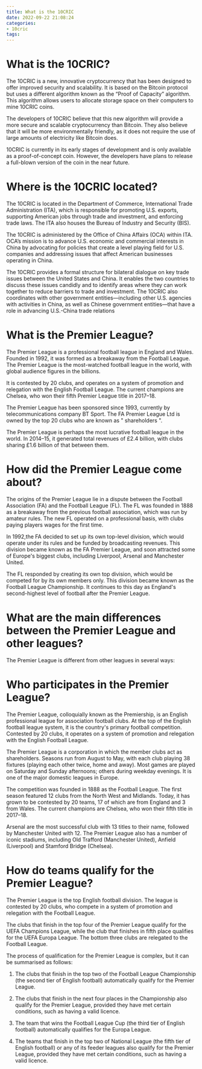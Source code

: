 ```yaml
---
title: What is the 10CRIC
date: 2022-09-22 21:08:24
categories:
- 10cric
tags:
---
```



#  What is the 10CRIC?

The 10CRIC is a new, innovative cryptocurrency that has been designed to offer improved security and scalability. It is based on the Bitcoin protocol but uses a different algorithm known as the “Proof of Capacity” algorithm. This algorithm allows users to allocate storage space on their computers to mine 10CRIC coins.

The developers of 10CRIC believe that this new algorithm will provide a more secure and scalable cryptocurrency than Bitcoin. They also believe that it will be more environmentally friendly, as it does not require the use of large amounts of electricity like Bitcoin does.

10CRIC is currently in its early stages of development and is only available as a proof-of-concept coin. However, the developers have plans to release a full-blown version of the coin in the near future.

#  Where is the 10CRIC located?

The 10CRIC is located in the Department of Commerce, International Trade Administration (ITA), which is responsible for promoting U.S. exports, supporting American jobs through trade and investment, and enforcing trade laws. The ITA also houses the Bureau of Industry and Security (BIS).

The 10CRIC is administered by the Office of China Affairs (OCA) within ITA. OCA’s mission is to advance U.S. economic and commercial interests in China by advocating for policies that create a level playing field for U.S. companies and addressing issues that affect American businesses operating in China.

The 10CRIC provides a formal structure for bilateral dialogue on key trade issues between the United States and China. It enables the two countries to discuss these issues candidly and to identify areas where they can work together to reduce barriers to trade and investment. The 10CRIC also coordinates with other government entities—including other U.S. agencies with activities in China, as well as Chinese government entities—that have a role in advancing U.S.-China trade relations

#  What is the Premier League?

The Premier League is a professional football league in England and Wales. Founded in 1992, it was formed as a breakaway from the Football League. The Premier League is the most-watched football league in the world, with global audience figures in the billions.

It is contested by 20 clubs, and operates on a system of promotion and relegation with the English Football League. The current champions are Chelsea, who won their fifth Premier League title in 2017–18.

The Premier League has been sponsored since 1993, currently by telecommunications company BT Sport. The FA Premier League Ltd is owned by the top 20 clubs who are known as " shareholders ".

The Premier League is perhaps the most lucrative football league in the world. In 2014–15, it generated total revenues of £2.4 billion, with clubs sharing £1.6 billion of that between them.

# How did the Premier League come about?

The origins of the Premier League lie in a dispute between the Football Association (FA) and the Football League (FL). The FL was founded in 1888 as a breakaway from the previous football association, which was run by amateur rules. The new FL operated on a professional basis, with clubs paying players wages for the first time.

In 1992,the FA decided to set up its own top-level division, which would operate under its rules and be funded by broadcasting revenues. This division became known as the FA Premier League, and soon attracted some of Europe's biggest clubs, including Liverpool, Arsenal and Manchester United.

The FL responded by creating its own top division, which would be competed for by its own members only. This division became known as the Football League Championship. It continues to this day as England's second-highest level of football after the Premier League.

# What are the main differences between the Premier League and other leagues?

The Premier League is different from other leagues in several ways:

#  Who participates in the Premier League?

The Premier League, colloquially known as the Premiership, is an English professional league for association football clubs. At the top of the English football league system, it is the country's primary football competition. Contested by 20 clubs, it operates on a system of promotion and relegation with the English Football League.

The Premier League is a corporation in which the member clubs act as shareholders. Seasons run from August to May, with each club playing 38 fixtures (playing each other twice, home and away). Most games are played on Saturday and Sunday afternoons; others during weekday evenings. It is one of the major domestic leagues in Europe.

The competition was founded in 1888 as the Football League. The first season featured 12 clubs from the North West and Midlands. Today, it has grown to be contested by 20 teams, 17 of which are from England and 3 from Wales. The current champions are Chelsea, who won their fifth title in 2017–18.

Arsenal are the most successful club with 13 titles to their name, followed by Manchester United with 12. The Premier League also has a number of iconic stadiums, including Old Trafford (Manchester United), Anfield (Liverpool) and Stamford Bridge (Chelsea).

#  How do teams qualify for the Premier League?

The Premier League is the top English football division. The league is contested by 20 clubs, who compete in a system of promotion and relegation with the Football League.

The clubs that finish in the top four of the Premier League qualify for the UEFA Champions League, while the club that finishes in fifth place qualifies for the UEFA Europa League. The bottom three clubs are relegated to the Football League.

The process of qualification for the Premier League is complex, but it can be summarised as follows:

1) The clubs that finish in the top two of the Football League Championship (the second tier of English football) automatically qualify for the Premier League.

2) The clubs that finish in the next four places in the Championship also qualify for the Premier League, provided they have met certain conditions, such as having a valid licence.

3) The team that wins the Football League Cup (the third tier of English football) automatically qualifies for the Europa League.

4) The teams that finish in the top two of National League (the fifth tier of English football) or any of its feeder leagues also qualify for the Premier League, provided they have met certain conditions, such as having a valid licence.